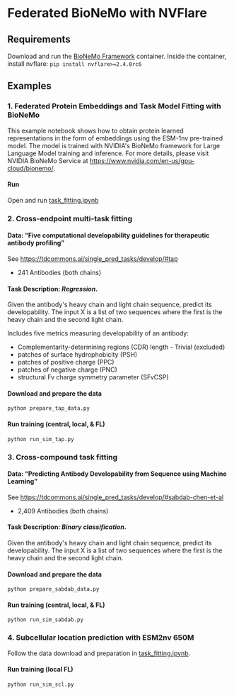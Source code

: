 # Federated BioNeMo with NVFlare

## Requirements
Download and run the [BioNeMo Framework](https://catalog.ngc.nvidia.com/orgs/nvidia/teams/clara/containers/bionemo-framework) container.
Inside the container, install nvflare: `pip install nvflare>=2.4.0rc6`

## Examples
### 1. Federated Protein Embeddings and Task Model Fitting with BioNeMo

This example notebook shows how to obtain protein learned representations in the form of embeddings using the ESM-1nv pre-trained model. The model is trained with NVIDIA's BioNeMo framework for Large Language Model training and inference. For more details, please visit NVIDIA BioNeMo Service at https://www.nvidia.com/en-us/gpu-cloud/bionemo/.

#### Run
Open and run [task_fitting.ipynb](./task_fitting.ipynb)

### 2. Cross-endpoint multi-task fitting

#### Data: “Five computational developability guidelines for therapeutic antibody profiling”
See https://tdcommons.ai/single_pred_tasks/develop/#tap
- 241 Antibodies (both chains)

#### Task Description: *Regression*. 
Given the antibody's heavy chain and light chain sequence, predict its developability. The input X is a list of two sequences where the first is the heavy chain and the second light chain.

Includes five metrics measuring developability of an antibody: 
 - Complementarity-determining regions (CDR) length - Trivial (excluded)
 - patches of surface hydrophobicity (PSH)
 - patches of positive charge (PPC)
 - patches of negative charge (PNC)
 - structural Fv charge symmetry parameter (SFvCSP)

#### Download and prepare the data
```commandline
python prepare_tap_data.py
```

#### Run training (central, local, & FL)
```commandline
python run_sim_tap.py
```

### 3. Cross-compound task fitting

#### Data: “Predicting Antibody Developability from Sequence using Machine Learning”
See https://tdcommons.ai/single_pred_tasks/develop/#sabdab-chen-et-al
- 2,409 Antibodies (both chains)

#### Task Description: *Binary classification*. 
Given the antibody's heavy chain and light chain sequence, predict its developability. The input X is a list of two sequences where the first is the heavy chain and the second light chain.

#### Download and prepare the data
```commandline
python prepare_sabdab_data.py
```

#### Run training (central, local, & FL)
```commandline
python run_sim_sabdab.py
```

### 4. Subcellular location prediction with ESM2nv 650M
Follow the data download and preparation in [task_fitting.ipynb](./task_fitting.ipynb).

#### Run training (local FL)
```commandline
python run_sim_scl.py
```
